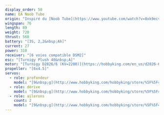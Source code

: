 ```yaml
---
display_order: 50
name: EA Noob Tube
origin: "Inspiré du [Noob Tube](https://www.youtube.com/watch?v=8xk9ecvgkU0) de Experimental Airlines mais avec une aile plus large."
wingspan: 76
length: 89
weight: 720
thrust: 560
battery: "[3S, 2,2&nbsp;Ah]"
current: 27
power: 310
receiver: "[6 voies compatible DSM2]"
esc: "[Turnigy Plush 40&nbsp;A]"
motor: "[Turnigy D2826/6 (KV=2200)](https://hobbyking.com/en_us/d2826-6-2200kv-outrunner-motor.html)"
propeller: "[6x4.5]"
servos:
  - role: profondeur
    model: "[9&nbsp;g](http://www.hobbyking.com/hobbyking/store/%5F%5F45442%5F%5FTurnigy%5F8482%5FTGY%5F50090M%5FAnalog%5FServo%5FMG%5F1%5F6kg%5F0%5F08sec%5F9g%5FEU%5FWarehouse%5F.html)"
  - role: dérive
    model: "[9&nbsp;g](http://www.hobbyking.com/hobbyking/store/%5F%5F45442%5F%5FTurnigy%5F8482%5FTGY%5F50090M%5FAnalog%5FServo%5FMG%5F1%5F6kg%5F0%5F08sec%5F9g%5FEU%5FWarehouse%5F.html)"
  - role: ailerons
    count: 2
    model: "[9&nbsp;g](http://www.hobbyking.com/hobbyking/store/%5F%5F45442%5F%5FTurnigy%5F8482%5FTGY%5F50090M%5FAnalog%5FServo%5FMG%5F1%5F6kg%5F0%5F08sec%5F9g%5FEU%5FWarehouse%5F.html)"
---
```

